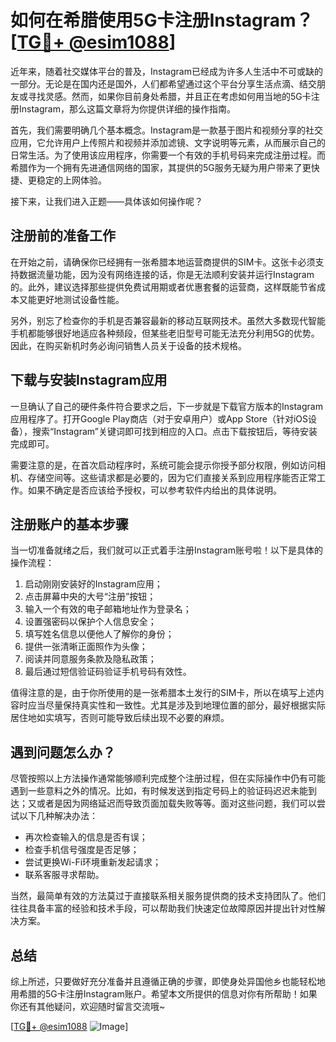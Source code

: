 # 如何在希腊使用5G卡注册Instagram？[[TG💪+ @esim1088](https://t.me/s/esim1088)]

近年来，随着社交媒体平台的普及，Instagram已经成为许多人生活中不可或缺的一部分。无论是在国内还是国外，人们都希望通过这个平台分享生活点滴、结交朋友或寻找灵感。然而，如果你目前身处希腊，并且正在考虑如何用当地的5G卡注册Instagram，那么这篇文章将为你提供详细的操作指南。

首先，我们需要明确几个基本概念。Instagram是一款基于图片和视频分享的社交应用，它允许用户上传照片和视频并添加滤镜、文字说明等元素，从而展示自己的日常生活。为了使用该应用程序，你需要一个有效的手机号码来完成注册过程。而希腊作为一个拥有先进通信网络的国家，其提供的5G服务无疑为用户带来了更快捷、更稳定的上网体验。

接下来，让我们进入正题——具体该如何操作呢？

## 注册前的准备工作

在开始之前，请确保你已经拥有一张希腊本地运营商提供的SIM卡。这张卡必须支持数据流量功能，因为没有网络连接的话，你是无法顺利安装并运行Instagram的。此外，建议选择那些提供免费试用期或者优惠套餐的运营商，这样既能节省成本又能更好地测试设备性能。

另外，别忘了检查你的手机是否兼容最新的移动互联网技术。虽然大多数现代智能手机都能够很好地适应各种频段，但某些老旧型号可能无法充分利用5G的优势。因此，在购买新机时务必询问销售人员关于设备的技术规格。

## 下载与安装Instagram应用

一旦确认了自己的硬件条件符合要求之后，下一步就是下载官方版本的Instagram应用程序了。打开Google Play商店（对于安卓用户）或App Store（针对iOS设备），搜索“Instagram”关键词即可找到相应的入口。点击下载按钮后，等待安装完成即可。

需要注意的是，在首次启动程序时，系统可能会提示你授予部分权限，例如访问相机、存储空间等。这些请求都是必要的，因为它们直接关系到应用程序能否正常工作。如果不确定是否应该给予授权，可以参考软件内给出的具体说明。

## 注册账户的基本步骤

当一切准备就绪之后，我们就可以正式着手注册Instagram账号啦！以下是具体的操作流程：

1. 启动刚刚安装好的Instagram应用；
2. 点击屏幕中央的大号“注册”按钮；
3. 输入一个有效的电子邮箱地址作为登录名；
4. 设置强密码以保护个人信息安全；
5. 填写姓名信息以便他人了解你的身份；
6. 提供一张清晰正面照作为头像；
7. 阅读并同意服务条款及隐私政策；
8. 最后通过短信验证码验证手机号码有效性。

值得注意的是，由于你所使用的是一张希腊本土发行的SIM卡，所以在填写上述内容时应当尽量保持真实性和一致性。尤其是涉及到地理位置的部分，最好根据实际居住地如实填写，否则可能导致后续出现不必要的麻烦。

## 遇到问题怎么办？

尽管按照以上方法操作通常能够顺利完成整个注册过程，但在实际操作中仍有可能遇到一些意料之外的情况。比如，有时候发送到指定号码上的验证码迟迟未能到达；又或者是因为网络延迟而导致页面加载失败等等。面对这些问题，我们可以尝试以下几种解决办法：

- 再次检查输入的信息是否有误；
- 检查手机信号强度是否足够；
- 尝试更换Wi-Fi环境重新发起请求；
- 联系客服寻求帮助。

当然，最简单有效的方法莫过于直接联系相关服务提供商的技术支持团队了。他们往往具备丰富的经验和技术手段，可以帮助我们快速定位故障原因并提出针对性解决方案。

## 总结

综上所述，只要做好充分准备并且遵循正确的步骤，即使身处异国他乡也能轻松地用希腊的5G卡注册Instagram账户。希望本文所提供的信息对你有所帮助！如果你还有其他疑问，欢迎随时留言交流哦~

[[TG💪+ @esim1088](https://t.me/s/esim1088) ![Image](https://i.postimg.cc/4NQfJmqS/Snipaste-2025-05-13-00-14-12.png)]